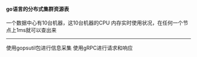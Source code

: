 #### go语言的分布式集群资源表
一个数据中心有10台机器，这10台机器的CPU 内存实时使用状况，在任何一个节点上1ms就可以查出来  

---
使用gopsutil包进行信息采集
使用gRPC进行请求和响应